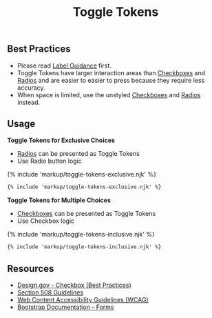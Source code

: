 ﻿---
title: Toggle Tokens
summary: Toggle Tokens are a styled version of Checkboxes and Radios.
tags: forms
layout: guide
eleventyNavigation:
  key: Toggle Tokens
  parent: Form Controls
  order: 12
  excerpt: Toggle Tokens are a styled version of Checkboxes and Radios.
  img: /img/illustrations/illus-toggle-tokens.png
---

## Best Practices

- Please read [Label Guidance](/form-controls/labels-guidance) first.
- Toggle Tokens have larger interaction areas than [Checkboxes](/form-controls/checkboxes) and [Radios](/form-controls/radios) and are easier to easier to press because they require less accuracy.
- When space is limited, use the unstyled [Checkboxes](/form-controls/checkboxes) and [Radios](/form-controls/radios) instead.

## Usage

**Toggle Tokens for Exclusive Choices**

- [Radios](/form-controls/radios) can be presented as Toggle Tokens
- Use Radio button logic

{% include 'markup/toggle-tokens-exclusive.njk' %}

```html
{% include 'markup/toggle-tokens-exclusive.njk' %}
```

**Toggle Tokens for Multiple Choices**

- [Checkboxes](/form-controls/checkboxes) can be presented as Toggle Tokens
- Use Checkbox logic

{% include 'markup/toggle-tokens-inclusive.njk' %}

```html
{% include 'markup/toggle-tokens-inclusive.njk' %}
```

## Resources

- [Design.gov - Checkbox (Best Practices)](https://designsystem.digital.gov/components/form-controls/#checkbox)
- [Section 508 Guidelines](https://www.section508.gov/)
- [Web Content Accessibility Guidelines (WCAG)](https://www.w3.org/TR/WCAG21/)
- [Bootstrap Documentation - Forms](https://getbootstrap.com/docs/5.3/forms/checks-radios/)
